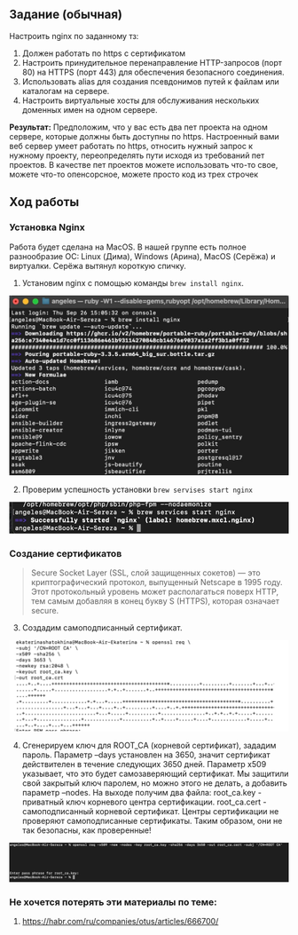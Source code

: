 ## Задание (обычная)

Настроить nginx по заданному тз:
1. Должен работать по https c сертификатом
2. Настроить принудительное перенаправление HTTP-запросов (порт 80) на HTTPS (порт 443) для обеспечения безопасного соединения.
3. Использовать alias для создания псевдонимов путей к файлам или каталогам на сервере.
4. Настроить виртуальные хосты для обслуживания нескольких доменных имен на одном сервере.

<b>Результат:</b> Предположим, что у вас есть два пет проекта на одном сервере, которые должны быть доступны по https. Настроенный вами веб сервер умеет работать по https, относить нужный запрос к нужному проекту, переопределять пути исходя из требований пет проектов.
В качестве пет проектов можете использовать что-то свое, можете что-то опенсорсное, можете просто код из трех строчек



## Ход работы
### Установка Nginx
Работа будет сделана на MacOS. В нашей группе есть полное разнообразие ОС: Linux (Дима), Windows (Арина), MacOS (Серёжа) и виртуалки. Серёжа вытянул короткую спичку.
1. Установим nginx с помощью команды ```brew install nginx```.

![Install](img/install.jpg)

2. Проверим успешность уcтановки ```brew servises start nginx```
   
![Start](img/start.jpg)

### Создание сертификатов

> Secure Socket Layer (SSL, слой защищенных сокетов) — это криптографический протокол, выпущенный Netscape в 1995 году. Этот протокольный уровень может располагаться поверх HTTP, тем самым добавляя в конец букву S (HTTPS), которая означает secure.

3. Создадим самоподписанный сертификат.

![SLL](img/ssl.jpg)

4. Сгенерируем ключ для ROOT_CA (корневой сертификат), зададим пароль. Параметр –days установлен на 3650, значит сертификат действителен в течение следующих 3650 дней. Параметр x509 указывает, что это будет самозаверяющий сертификат. Мы защитили свой закрытый ключ паролем, но можно этого не делать, а добавить параметр –nodes. На выходе получим два файла: root_ca.key - приватный ключ корневого центра сертификации. root_ca.cert - самоподписанный корневой сертификат. Центры сертификации не проверяют самоподписанные сертификаты. Таким образом, они не так безопасны, как проверенные! 

![Key](img/key.jpg)

### 


### 


### Не хочется потерять эти материалы по теме:
1. https://habr.com/ru/companies/otus/articles/666700/
